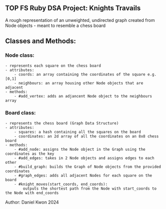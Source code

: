 ## TOP FS Ruby DSA Project: Knights Travails

A rough representation of an unweighted, undirected graph created from Node objects
    - meant to resemble a chess board

## Classes and Methods:

### Node class:
    - represents each square on the chess board
    - attributes:
        - coords: an array containing the coordinates of the square e.g. [0,1]
        - neighbours: an array housing other Node objects that are adjacent
    - methods:
        - #add_vertex: adds an adjancent Node object to the neighbours array

### Board class:
    - represents the chess board (Graph Data Structure)
    - attributes: 
        - squares: a hash containing all the squares on the board
        - coordinates: an 2d array of all the coordinates on an 8x8 chess board
    - methods:
        - #add_node: assigns the Node object in the Graph using the coordinates as the key
        - #add_edges: takes in 2 Node objects and assigns edges to each other
        - #build_graph: builds the Graph of Node objects from the provided coordinates
        - #graph_edges: adds all adjacent Nodes for each square on the board
        - #knight_moves(start_coords, end_coords): 
            outputs the shortest path from the Node with start_coords to the Node with end_coords
    

Author: Daniel Kwon 2024

